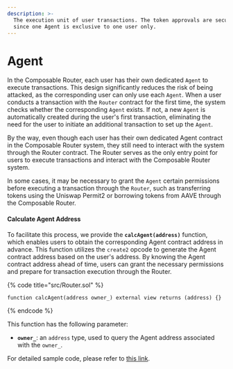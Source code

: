 ```yaml
---
description: >-
  The execution unit of user transactions. The token approvals are securely held
  since one Agent is exclusive to one user only.
---
```


# Agent

In the Composable Router, each user has their own dedicated `Agent` to execute transactions. This design significantly reduces the risk of being attacked, as the corresponding user can only use each `Agent`. When a user conducts a transaction with the `Router` contract for the first time, the system checks whether the corresponding `Agent` exists. If not, a new `Agent` is automatically created during the user's first transaction, eliminating the need for the user to initiate an additional transaction to set up the `Agent`.

By the way, even though each user has their own dedicated Agent contract in the Composable Router system, they still need to interact with the system through the Router contract. The Router serves as the only entry point for users to execute transactions and interact with the Composable Router system.

In some cases, it may be necessary to grant the `Agent` certain permissions before executing a transaction through the `Router`, such as transferring tokens using the Uniswap Permit2 or borrowing tokens from AAVE through the Composable Router.

#### Calculate Agent Address

To facilitate this process, we provide the **`calcAgent(address)`** function, which enables users to obtain the corresponding Agent contract address in advance. This function utilizes the `create2` opcode to generate the Agent contract address based on the user's address. By knowing the Agent contract address ahead of time, users can grant the necessary permissions and prepare for transaction execution through the Router.

{% code title="src/Router.sol" %}
```solidity
function calcAgent(address owner_) external view returns (address) {}
```
{% endcode %}

This function has the following parameter:

* **`owner_`**: an `address` type, used to query the Agent address associated with the `owner_`.

For detailed sample code, please refer to [this link](https://github.com/dinngo/composable-router-contract/blob/release/v0.1.0-ethtaipei/test/utils/SpenderPermitUtils.sol#L48).
